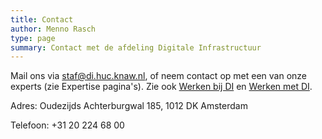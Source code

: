 ```yaml
---
title: Contact
author: Menno Rasch
type: page
summary: Contact met de afdeling Digitale Infrastructuur
---
```

Mail ons via staf@di.huc.knaw.nl, of neem contact op met een van onze experts (zie Expertise pagina's). Zie ook [Werken bij DI](https://beta-huc-di.netlify.app/werken-bij-di-nl.html) en [Werken met DI](https://beta-huc-di.netlify.app/werken-met-di-nl.html).

Adres: Oudezijds Achterburgwal 185, 1012 DK Amsterdam

Telefoon: +31 20 224 68 00
